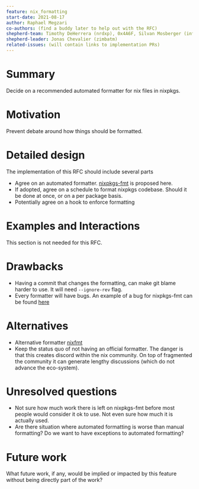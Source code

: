 ```yaml
---
feature: nix_formatting
start-date: 2021-08-17
author: Raphael Megzari
co-authors: (find a buddy later to help out with the RFC)
shepherd-team: Timothy DeHerrera (nrdxp), 0x4A6F, Silvan Mosberger (infinisil)
shepherd-leader: Jonas Chevalier (zimbatm)
related-issues: (will contain links to implementation PRs)
---
```


# Summary

[summary]: #summary

Decide on a recommended automated formatter for nix files in nixpkgs.

# Motivation

[motivation]: #motivation

Prevent debate around how things should be formatted.

# Detailed design

[design]: #detailed-design

The implementation of this RFC should include several parts

- Agree on an automated formatter. [nixpkgs-fmt](https://github.com/nix-community/nixpkgs-fmt) is proposed here.
- If adopted, agree on a schedule to format nixpkgs codebase. Should it be done at once, or on a per package basis.
- Potentially agree on a hook to enforce formatting

# Examples and Interactions

[examples-and-interactions]: #examples-and-interactions

This section is not needed for this RFC.

# Drawbacks

[drawbacks]: #drawbacks

- Having a commit that changes the formatting, can make git blame harder to use. It will need `--ignore-rev` flag.
- Every formatter will have bugs. An example of a bug for nixpkgs-fmt can be found [here](https://github.com/NixOS/nixpkgs/pull/129392)

# Alternatives

[alternatives]: #alternatives

- Alternative formatter [nixfmt](https://github.com/serokell/nixfmt)
- Keep the status quo of not having an official formatter. The danger is that this creates discord within the nix community. On top of fragmented the community it can generate lengthy discussions (which do not advance the eco-system).

# Unresolved questions

[unresolved]: #unresolved-questions

- Not sure how much work there is left on nixpkgs-fmt before most people would consider it ok to use. Not even sure how much it is actually used.
- Are there situation where automated formatting is worse than manual formatting? Do we want to have exceptions to automated formatting?

# Future work

[future]: #future-work

What future work, if any, would be implied or impacted by this feature
without being directly part of the work?
